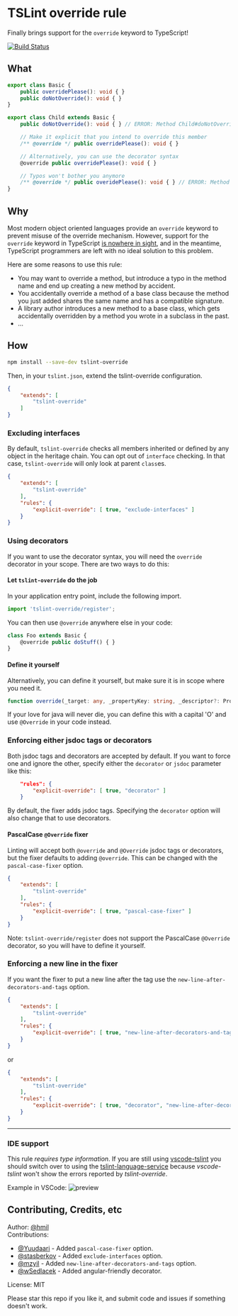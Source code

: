 TSLint override rule
====================

Finally brings support for the `override` keyword to TypeScript!

[![Build Status](https://travis-ci.org/hmil/tslint-override.svg?branch=master)](https://travis-ci.org/hmil/tslint-override)

## What

```typescript
export class Basic {
    public overridePlease(): void { }
    public doNotOverride(): void { }
}

export class Child extends Basic {
    public doNotOverride(): void { } // ERROR: Method Child#doNotOverride is overriding Basic#doNotOverride. Use the @override JSDoc tag if the override is intended

    // Make it explicit that you intend to override this member
    /** @override */ public overridePlease(): void { }

    // Alternatively, you can use the decorator syntax
    @override public overridePlease(): void { }

    // Typos won't bother you anymore
    /** @override */ public overidePlease(): void { } // ERROR: Method with @override tag is not overriding anything
}
```


## Why

Most modern object oriented languages provide an `override` keyword to prevent misuse of the override mechanism. However, support for the `override` keyword in TypeScript [is nowhere in sight](https://github.com/Microsoft/TypeScript/issues/2000), and in the meantime, TypeScript programmers are left with no ideal solution to this problem.

Here are some reasons to use this rule:
- You may want to override a method, but introduce a typo in the method name and end up creating a new method by accident.
- You accidentally override a method of a base class because the method you just added shares the same name and has a compatible signature.
- A library author introduces a new method to a base class, which gets accidentally overridden by a method you wrote in a subclass in the past.
- ...


## How

```sh
npm install --save-dev tslint-override
```

Then, in your `tslint.json`, extend the tslint-override configuration.
```json
{
    "extends": [
        "tslint-override"
    ]
}
```

### Excluding interfaces

By default, `tslint-override` checks all members inherited or defined by any object in the heritage chain. You can opt out of `interface` checking. In that case, `tslint-override` will only look at parent `class`es.

```json
{
    "extends": [
        "tslint-override"
    ],
    "rules": {
        "explicit-override": [ true, "exclude-interfaces" ]
    }
}
```

### Using decorators

If you want to use the decorator syntax, you will need the `override` decorator in your scope. There are two ways to do this:

#### Let `tslint-override` do the job

In your application entry point, include the following import.

```typescript
import 'tslint-override/register';
```

You can then use `@override` anywhere else in your code:

```typescript
class Foo extends Basic {
    @override public doStuff() { }
}
```

#### Define it yourself

Alternatively, you can define it yourself, but make sure it is in scope where you need it.

```typescript
function override(_target: any, _propertyKey: string, _descriptor?: PropertyDescriptor) { /* noop */ }
```

If your love for java will never die, you can define this with a capital 'O' and use `@Override` in your code instead.

### Enforcing either jsdoc tags or decorators

Both jsdoc tags and decorators are accepted by default. If you want to force one and ignore the other, specify either the `decorator` or `jsdoc` parameter like this:

```json
    "rules": {
        "explicit-override": [ true, "decorator" ]
    }
```

By default, the fixer adds jsdoc tags. Specifying the `decorator` option will also change that to use decorators.

#### PascalCase `@Override` fixer

Linting will accept both `@override` and `@Override` jsdoc tags or decorators, but the fixer defaults to adding `@override`. This can be changed with the `pascal-case-fixer` option.

```json
{
    "extends": [
        "tslint-override"
    ],
    "rules": {
        "explicit-override": [ true, "pascal-case-fixer" ]
    }
}
```

Note: `tslint-override/register` does not support the PascalCase `@Override` decorator, so you will have to define it yourself.

### Enforcing a new line in the fixer

If you want the fixer to put a new line after the tag use the `new-line-after-decorators-and-tags` option.

```json
{
    "extends": [
        "tslint-override"
    ],
    "rules": {
        "explicit-override": [ true, "new-line-after-decorators-and-tags" ]
    }
}
```
or
```json
{
    "extends": [
        "tslint-override"
    ],
    "rules": {
        "explicit-override": [ true, "decorator", "new-line-after-decorators-and-tags" ]
    }
}
```

---

### IDE support

This rule *requires type information*. If you are still using [vscode-tslint](https://github.com/Microsoft/vscode-tslint) you should switch over to using the [tslint-language-service](https://github.com/angelozerr/tslint-language-service) because _vscode-tslint_ won't show the errors reported by _tslint-override_.

Example in VSCode:
![preview](https://github.com/hmil/tslint-override/blob/master/resources/story.gif?raw=true)

## Contributing, Credits, etc

Author: [@hmil](https://github.com/hmil)  
Contributions:
- [@Yuudaari](https://github.com/Yuudaari) - Added `pascal-case-fixer` option.
- [@stasberkov](https://github.com/stasberkov) - Added `exclude-interfaces` option.
- [@mzyil](https://github.com/mzyil) - Added `new-line-after-decorators-and-tags` option.
- [@wSedlacek](https://github.com/wSedlacek) - Added angular-friendly decorator.

License: MIT

Please star this repo if you like it, and submit code and issues if something doesn't work.
